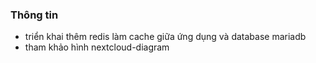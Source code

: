 ### Thông tin
- triển khai thêm redis làm cache giữa ứng dụng và database mariadb
- tham khảo hình nextcloud-diagram
